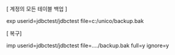[ 계정의 모든 테이블 백업 ]

exp userid=jdbctest/jdbctest file=c:/unico/backup.bak

[ 복구]

imp userid=jdbctest/jdbctest file=..../backup.bak full=y ignore=y